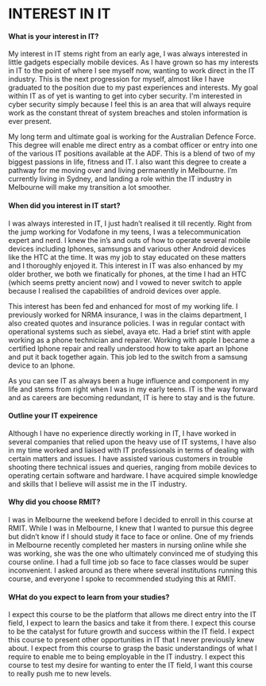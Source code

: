 <html>
<h1> INTEREST IN IT </h1>
</html>

<h4>What is your interest in IT?</h4>
<p>My interest in IT stems right from an early age, I was always interested in little gadgets especially mobile devices. As I have grown so has my interests in IT to the point of where I see myself now, wanting to work direct in the IT industry. This is the next progression for myself, almost like I have graduated to the position due to my past experiences and interests. My goal within IT as of yet is wanting to get into cyber security. I'm interested in cyber security simply because I feel this is an area that will always require work as the constant threat of system breaches and stolen information is ever present. <br />

My long term and ultimate goal is working for the Australian Defence Force. This degree will enable me direct entry as a combat officer or entry into one of the various IT positions available at the ADF. This is a blend of two of my biggest passions in life, fitness and IT. I also want this degree to create a pathway for me moving over and living permanently in Melbourne. I’m currently living in Sydney, and landing a role within the IT industry in Melbourne will make my transition a lot smoother.</p>


<h4> When did you interest in IT start? </h4>
<p>I was always interested in IT, I just hadn’t realised it till recently. Right from the jump working for Vodafone in my teens, I was a telecommunication expert and nerd. I knew the in’s and outs of how to operate several mobile devices including Iphones, samsungs and various other Android devices like the HTC at the time. It was my job to stay educated on these matters and I thoroughly enjoyed it. This interest in IT was also enhanced by my older brother, we both we finatically for phones, at the time I had an HTC (which seems pretty ancient now) and I vowed to never switch to apple because I realised the capabilities of android devices over apple. <br />

This interest has been fed and enhanced for most of my working life. I previously worked for NRMA insurance, I was in the claims department, I also created quotes and insurance policies. I was in regular contact with operational systems such as siebel, avaya etc. Had a brief stint with apple working as a phone technician and repairer. Working with apple I became a certified Iphone repair and really understood how to take apart an Iphone and put it back together again. This job led to the switch from a samsung device to an Iphone. <br />

As you can see IT as always been a huge influence and component in my life and stems from right when I was in my early teens. IT is the way forward and as careers are becoming redundant, IT is here to stay and is the future. </p>


<h4> Outline your IT expeirence </h4>
<p> Although I have no experience directly working in IT, I have worked in several companies that relied upon the heavy use of IT systems, I have also in my time worked and liaised with IT professionals in terms of dealing with certain matters and issues. I have assisted various customers in trouble shooting there technical issues and queries, ranging from mobile devices to operating certain software and hardware. I have acquired simple knowledge and skills that I believe will assist me in the IT industry.  </p>


<h4> Why did you choose RMIT? </h4>
<p> I was in Melbourne the weekend before I decided to enroll in this course at RMIT. While I was in Melbourne, I knew that I wanted to pursue this degree but didn’t know if I should study it face to face or online. One of my friends in Melbourne recently completed her masters in nursing online while she was working, she was the one who ultimately convinced me of studying this course online. I had a full time job so face to face classes would be super inconvenient. I asked around as there where several institutions running this course, and everyone I spoke to recommended studying this at RMIT.</p>


<h4> WHat do you expect to learn from your studies? </h4>
<p> I expect this course to be the platform that allows me direct entry into the IT field, I expect to learn the basics and take it from there. I expect this course to be the catalyst for future growth and success within the IT field. I expect this course to present other opportunities in IT that I never previously knew about. I expect from this course to grasp the basic understandings of what I require to enable me to being employable in the IT industry. I expect this course to test my desire for wanting to enter the IT field, I want this course to really push me to new levels.</p>


</body>
</html> 
